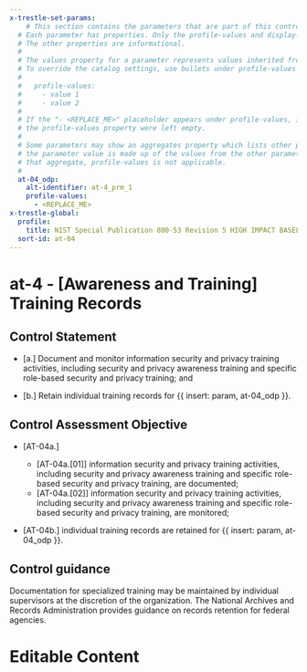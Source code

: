```yaml
---
x-trestle-set-params:
    # This section contains the parameters that are part of this control.
  # Each parameter has properties. Only the profile-values and display-name properties are editable.
  # The other properties are informational.
  #
  # The values property for a parameter represents values inherited from the OSCAL catalog.
  # To override the catalog settings, use bullets under profile-values as shown below:
  #
  #   profile-values:
  #     - value 1
  #     - value 2
  #
  # If the "- <REPLACE_ME>" placeholder appears under profile-values, it is the same as if
  # the profile-values property were left empty.
  #
  # Some parameters may show an aggregates property which lists other parameters. This means
  # the parameter value is made up of the values from the other parameters. For parameters
  # that aggregate, profile-values is not applicable.
  #
  at-04_odp:
    alt-identifier: at-4_prm_1
    profile-values:
      - <REPLACE_ME>
x-trestle-global:
  profile:
    title: NIST Special Publication 800-53 Revision 5 HIGH IMPACT BASELINE
  sort-id: at-04
---
```


# at-4 - \[Awareness and Training\] Training Records

## Control Statement

- \[a.\] Document and monitor information security and privacy training activities, including security and privacy awareness training and specific role-based security and privacy training; and

- \[b.\] Retain individual training records for {{ insert: param, at-04_odp }}.

## Control Assessment Objective

- \[AT-04a.\]

  - \[AT-04a.[01]\] information security and privacy training activities, including security and privacy awareness training and specific role-based security and privacy training, are documented;
  - \[AT-04a.[02]\] information security and privacy training activities, including security and privacy awareness training and specific role-based security and privacy training, are monitored;

- \[AT-04b.\] individual training records are retained for {{ insert: param, at-04_odp }}.

## Control guidance

Documentation for specialized training may be maintained by individual supervisors at the discretion of the organization. The National Archives and Records Administration provides guidance on records retention for federal agencies.

# Editable Content

<!-- Make additions and edits below -->
<!-- The above represents the contents of the control as received by the profile, prior to additions. -->
<!-- If the profile makes additions to the control, they will appear below. -->
<!-- The above markdown may not be edited but you may edit the content below, and/or introduce new additions to be made by the profile. -->
<!-- If there is a yaml header at the top, parameter values may be edited. Use --set-parameters to incorporate the changes during assembly. -->
<!-- The content here will then replace what is in the profile for this control, after running profile-assemble. -->
<!-- The current profile has no added parts for this control, but you may add new ones here. -->
<!-- Each addition must have a heading either of the form ## Control my_addition_name -->
<!-- or ## Part a. (where the a. refers to one of the control statement labels.) -->
<!-- "## Control" parts are new parts added after the statement part. -->
<!-- "## Part" parts are new parts added into the top-level statement part with that label. -->
<!-- Subparts may be added with nested hash levels of the form ### My Subpart Name -->
<!-- underneath the parent ## Control or ## Part being added -->
<!-- See https://ibm.github.io/compliance-trestle/tutorials/ssp_profile_catalog_authoring/ssp_profile_catalog_authoring for guidance. -->
